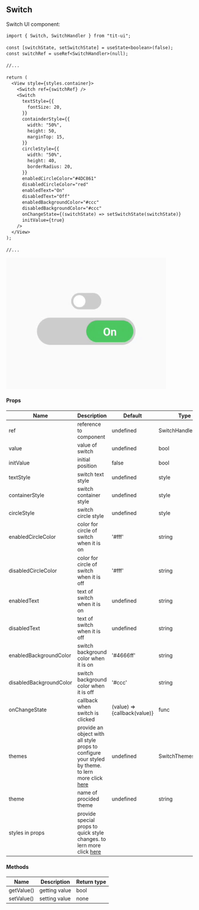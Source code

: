 ## Switch

Switch UI component:

```tsx
import { Switch, SwitchHandler } from "tit-ui";

const [switchState, setSwitchState] = useState<boolean>(false);
const switchRef = useRef<SwitchHandler>(null);

//...

return (
  <View style={styles.container}>
    <Switch ref={switchRef} />
    <Switch
      textStyle={{
        fontSize: 20,
      }}
      containderStyle={{
        width: "50%",
        height: 50,
        marginTop: 15,
      }}
      circleStyle={{
        width: "50%",
        height: 40,
        borderRadius: 20,
      }}
      enabledCircleColor="#4DC861"
      disabledCircleColor="red"
      enabledText="On"
      disabledText="Off"
      enabledBackgroundColor="#ccc"
      disabledBackgroundColor="#ccc"
      onChangeState={(switchState) => setSwitchState(switchState)}
      initValue={true}
    />
  </View>
);

//...
```

![alt switch](https://github.com/blnaxblachbl/tit-ui/blob/main/gifs/switch.gif?raw=true)

#### Props

| Name                    | Description                                                                                                                                    | Default                      | Type               |
| ----------------------- | ---------------------------------------------------------------------------------------------------------------------------------------------- | ---------------------------- | ------------------ |
| ref                     | reference to component                                                                                                                         | undefined                    | SwitchHandler      |
| value                   | value of switch                                                                                                                                | undefined                    | bool               |
| initValue               | initial position                                                                                                                               | false                        | bool               |
| textStyle               | switch text style                                                                                                                              | undefined                    | style              |
| containerStyle          | switch container style                                                                                                                         | undefined                    | style              |
| circleStyle             | switch circle style                                                                                                                            | undefined                    | style              |
| enabledCircleColor      | color for circle of switch when it is on                                                                                                       | '#fff'                       | string             |
| disabledCircleColor     | color for circle of switch when it is off                                                                                                      | '#fff'                       | string             |
| enabledText             | text of switch when it is on                                                                                                                   | undefined                    | string             |
| disabledText            | text of switch when it is off                                                                                                                  | undefined                    | string             |
| enabledBackgroundColor  | switch background color when it is on                                                                                                          | '#4666ff'                    | string             |
| disabledBackgroundColor | switch background color when it is off                                                                                                         | '#ccc'                       | string             |
| onChangeState           | callback when switch is clicked                                                                                                                | (value) => {callback(value)} | func               |
| themes                  | provide an object with all style props to configure your styled by theme. to lern more click [here](https://tit-ui.github.io/docs?page=themes) | undefined                    | SwitchThemesObject |
| theme                   | name of procided theme                                                                                                                         | undefined                    | string             |
| styles in props         | provide special props to quick style changes. to lern more click [here](https://tit-ui.github.io/docs?page=styles)                                              |                              |                    |

#### Methods

| Name       | Description   | Return type |
| ---------- | ------------- | ----------- |
| getValue() | getting value | bool        |
| setValue() | setting value | none        |
